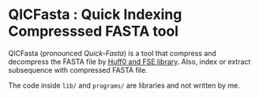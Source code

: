 QICFasta : Quick Indexing Compresssed FASTA tool
==============

QICFasta (pronounced _Quick-Fasta_) is a tool that compress and decompress the FASTA file by [Huff0 and FSE library](https://github.com/Cyan4973/FiniteStateEntropy).
Also, index or extract subsequence with compressed FASTA file.

The code inside `lib/` and `programs/` are libraries and not written by me.